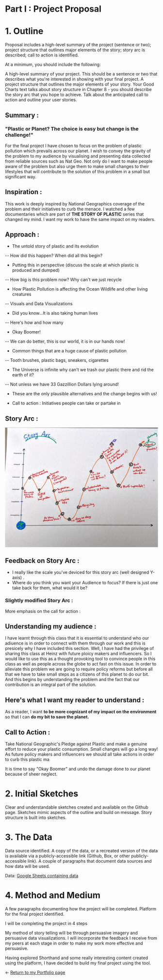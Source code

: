# Part I : Project Proposal


# 1. Outline
Proposal includes a high-level summary of the project (sentence or two); project structure that outlines major elements of the story; story arc is described; call to action is identified.

At a minimum, you should include the following: 

A high-level summary of your project.  This should be a sentence or two that describes what you're interested in showing with your final project.
A project structure that outlines the major elements of your story.  Your Good Charts text talks about story structure in Chapter 8 - you should describe the story arc that you hope to achieve.  Talk about the anticipated call to action and outline your user stories. 

## Summary : 

### "Plastic or Planet? The choice is easy but change is the challenge!"

For the final project I have chosen to focus on the problem of plastic pollution which prevails across our planet. I wish to convey the gravity of the problem to my audience by visualising and presenting data collected from reliable sources such as Nat Geo. Not only do I want to make people aware of the problem but also urge them to make small changes to their lifestyles that will contribute to the solution of this problem in a small but significant way.

## Inspiration :

This work is deeply inspired by National Geographics coverage of the problem and their initiatives to curb the menace. I watched a few documentaries which are part of **THE STORY OF PLASTIC** series that changed my mind. I want my work to have the same impact on my readers.


## Approach : 

- The untold story of plastic and its evolution  

-- How did this happen? When did all this begin?
- Putting this in perspective (discuss the scale at which plastic is produced and dumped) 

-- How big is this problem now? Why can't we just recycle
- How Plastic Pollution is affecting the Ocean Wildlife and other living creatures

-- Visuals and Data Visualizations
- Did you know...It is also taking human lives

-- Here's how and how many
- Okay Boomer!

--  We can do better, this is our world, it is in our hands now!
- Common things that are a huge cause of plastic pollution

-- Tooth brushes, plastic bags, sneakers, cigarettes

- The Universe is infinite why can't we trash our plastic there and rid the earth of it?

-- Not unless we have 33 Gazzillion Dollars lying around!

- These are the only plausible alternatives and the change begins with us!

- Call to action : Initiatives people can take or partake in

## Story Arc : 

![Story Arc](story_arc.jpg)

## Feedback on Story Arc : 

- I really like the scale you've deviced for this story arc (well designed Y-axis) .
- Where do you think you want your Audience to focus? If there is just one take back for them, what would it be?

### Slightly modified Story Arc : 

More emphasis on the call for action : 





## Understanding my audience : 

I have learnt through this class that it is essential to understand who our adiuence is in order to connect with them through our work and this is presicely why I have included this section. Well, I have had the privilege of sharing this class at Heinz with future ploicy makers and influencers. So I would like to use this as a thought provoking tool to convince people in this class as well as people across the globe to act fast on this issue. In order to alleviate this problem we are going to require policy reforms but before all that we have to take small steps as a citizens of this planet to do our bit. And this begins by understanding the problem and the fact that our contribution is an integral part of the solution.

## Here's what I want my reader to understand :

As a reader, I want **to be more cognizant of my impact on the environment** so that I can **do my bit to save the planet.**

## Call to Action : 

Take National Geographic's Pledge against Plastic and make a genuine effort to reduce your plastic consumption. Small changes will go a long way! 
As future policy makers and influencers we should all take actions in order to curb this plastic ma

It is time to say "Okay Boomer" and undo the damage done to our planet because of sheer neglect.

# 2. Initial Sketches
Clear and understandable sketches created and available on the Github page. Sketches mimic aspects of the outline and build on message. Story structure is built into sketches.
# 3. The Data
Data source identified. A copy of the data, or a recreated version of the data is available via a publicly-accessible link (Github, Box, or other publicly-accessible link). A couple of paragraphs that document data sources and how data will be used.

Data: [Google Sheets containing data](https://docs.google.com/spreadsheets/d/1AHCi-UIvZsHg_qm53ricrzInUJc23C5QepnS6lw2utg/edit?usp=sharing)

# 4. Method and Medium
A few paragraphs documenting how the project will be completed. Platform for the final project identified.

I will be completing the project in 4 steps

My method of story telling will be through persuasive imagery and persuasive data visualizations. I will incorporate the feedback I receive from my peers at each stage in order to make my work more effective and persuasive.

Having explored Shorthand and some really interesting content created using the platform, I have decided to build my final project using the tool. 

<- [Return to my Portfolio page](/README.md)
